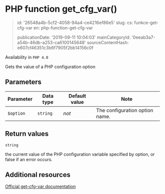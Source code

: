 PHP function get_cfg_var()
==========================

> id: '26548a4b-5cf2-4058-94a4-ce4216ef86e5'
> slug:
> 	cs: funkce-get-cfg-var
> 	en: php-function-get-cfg-var
> 
> publicationDate: '2019-09-11 10:04:03'
> mainCategoryId: '0eeab3a7-a54b-46db-a253-ca6100145648'
> sourceContentHash: e607cf46351c3b6f7905f2bb14156c0f

Availability in `PHP 4.0`

Gets the value of a PHP configuration option


Parameters
--------------

| Parameter | Data type | Default value | Note |
|-----|-----|-----|-----|
| `$option` | `string` | *not* | The configuration option name. |


Return values
----------------

`string`

the current value of the PHP configuration variable specified by
option, or false if an error occurs.

Additional resources
------------

[Official get-cfg-var documentation](https://www.php.net/manual/en/function.get-cfg-var.php)
